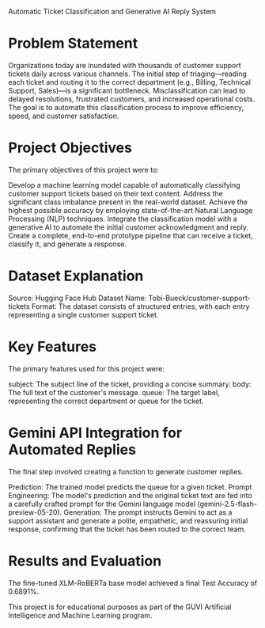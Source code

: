 Automatic Ticket Classification and Generative AI Reply System

# Problem Statement
Organizations today are inundated with thousands of customer support tickets daily across various channels. The initial step of triaging—reading each ticket and routing it to the correct department (e.g., Billing, Technical Support, Sales)—is a significant bottleneck. Misclassification can lead to delayed resolutions, frustrated customers, and increased operational costs. The goal is to automate this classification process to improve efficiency, speed, and customer satisfaction.

# Project Objectives
The primary objectives of this project were to:

Develop a machine learning model capable of automatically classifying customer support tickets based on their text content.
Address the significant class imbalance present in the real-world dataset.
Achieve the highest possible accuracy by employing state-of-the-art Natural Language Processing (NLP) techniques.
Integrate the classification model with a generative AI to automate the initial customer acknowledgment and reply.
Create a complete, end-to-end prototype pipeline that can receive a ticket, classify it, and generate a response.

# Dataset Explanation
Source: Hugging Face Hub
Dataset Name: Tobi-Bueck/customer-support-tickets
Format: The dataset consists of structured entries, with each entry representing a single customer support ticket.

# Key Features
The primary features used for this project were:

subject: The subject line of the ticket, providing a concise summary.
body: The full text of the customer's message.
queue: The target label, representing the correct department or queue for the ticket.

# Gemini API Integration for Automated Replies
The final step involved creating a function to generate customer replies.

Prediction: The trained model predicts the queue for a given ticket.
Prompt Engineering: The model's prediction and the original ticket text are fed into a carefully crafted prompt for the Gemini language model (gemini-2.5-flash-preview-05-20).
Generation: The prompt instructs Gemini to act as a support assistant and generate a polite, empathetic, and reassuring initial response, confirming that the ticket has been routed to the correct team.

# Results and Evaluation

The fine-tuned XLM-RoBERTa base model achieved a final Test Accuracy of 0.6891%.

This project is for educational purposes as part of the GUVI Artificial Intelligence and Machine Learning program.
